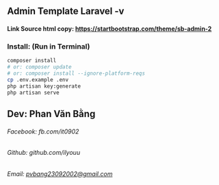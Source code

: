 ## Admin Template Laravel -v

#### Link Source html copy: https://startbootstrap.com/theme/sb-admin-2 

### Install: (Run in Terminal)
```bash
composer install 	
# or: composer update 
# or: composer install --ignore-platform-reqs  
cp .env.example .env
php artisan key:generate
php artisan serve
```

## Dev: Phan Văn Bằng
###### Facebook: fb.com/it0902
###### Github: github.com/ilyouu
###### Email: pvbang23092002@gmail.com